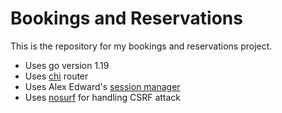 # Bookings and Reservations

This is the repository for my bookings and reservations project.

- Uses go version 1.19
- Uses [chi](https://github.com/go-chi/chi/v5) router
- Uses Alex Edward's [session manager](https://github.com/alexedwards/scs/v2)
- Uses [nosurf](https://github.com/justinas/nosurf) for handling CSRF attack